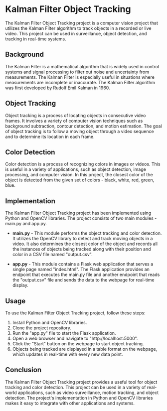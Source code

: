 # Kalman Filter Object Tracking  

The Kalman Filter Object Tracking project is a computer vision project that utilizes the Kalman Filter algorithm to track objects in a recorded or live video. This project can be used in surveillance, object detection, and tracking in real-time systems. 

## Background

The Kalman Filter is a mathematical algorithm that is widely used in control systems and signal processing to filter out noise and uncertainty from measurements. The Kalman Filter is especially useful in situations where measurements are incomplete or inaccurate. The Kalman Filter algorithm was first developed by Rudolf Emil Kalman in 1960.

## Object Tracking

Object tracking is a process of locating objects in consecutive video frames. It involves a variety of computer vision techniques such as background subtraction, contour detection, and motion estimation. The goal of object tracking is to follow a moving object through a video sequence and to determine its location in each frame.

## Color Detection

Color detection is a process of recognizing colors in images or videos. This is useful in a variety of applications, such as object detection, image processing, and computer vision. In this project, the closest color of the object is detected from the given set of colors - black, white, red, green, blue.

## Implementation

The Kalman Filter Object Tracking project has been implemented using Python and OpenCV libraries. The project consists of two main modules - main.py and app.py. 

* **main.py** - This module performs the object tracking and color detection. It utilizes the OpenCV library to detect and track moving objects in a video. It also determines the closest color of the object and records all the instances of objects being tracked along with their position and color in a CSV file named "output.csv". 

* **app.py** - This module contains a Flask web application that serves a single page named "index.html". The Flask application provides an endpoint that executes the main.py file and another endpoint that reads the "output.csv" file and sends the data to the webpage for real-time display.

## Usage

To use the Kalman Filter Object Tracking project, follow these steps:

1. Install Python and OpenCV libraries.
2. Clone the project repository.
3. Run the "app.py" file to start the Flask application.
4. Open a web browser and navigate to "http://localhost:5000".
5. Click the "Start" button on the webpage to start object tracking.
6. Objects being tracked are displayed in a table format on the webpage, which updates in real-time with every new data point.

## Conclusion

The Kalman Filter Object Tracking project provides a useful tool for object tracking and color detection. This project can be used in a variety of real-world applications, such as video surveillance, motion tracking, and object detection. The project's implementation in Python and OpenCV libraries makes it easy to integrate with other applications and systems.
